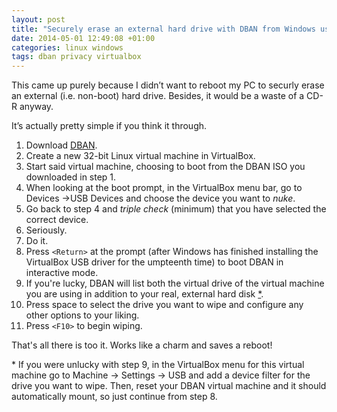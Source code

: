 ```yaml
---
layout: post
title: "Securely erase an external hard drive with DBAN from Windows using VirtualBox"
date: 2014-05-01 12:49:08 +01:00
categories: linux windows
tags: dban privacy virtualbox
---
```

This came up purely because I didn’t want to reboot my PC to securly erase an
external (i.e. non-boot) hard drive. Besides, it would be a waste of a CD-R
anyway.

It’s actually pretty simple if you think it through.

  1.  Download [DBAN][].
  2.  Create a new 32-bit Linux virtual machine in VirtualBox.
  3.  Start said virtual machine, choosing to boot from the DBAN ISO you
      downloaded in step 1.
  4.  When looking at the boot prompt, in the VirtualBox menu bar, go to Devices
      ->USB Devices and choose the device you want to *nuke*.
  5.  Go back to step 4 and *triple check* (minimum) that you have selected the
      correct device.
  6.  Seriously.
  7.  Do it.
  8.  Press `<Return>` at the prompt (after Windows has finished installing the
      VirtualBox USB driver for the umpteenth time) to boot DBAN in interactive
      mode.
  9.  If you're lucky, DBAN will list both the virtual drive of the virtual
      machine you are using in addition to your real, external hard disk [\*](#badluck).
  10. Press space to select the drive you want to wipe and configure any other
      options to your liking.
  11. Press `<F10>` to begin wiping.

That's all there is too it. Works like a charm and saves a reboot!

<a name="#badluck"></a>\* If you were unlucky with step 9, in the VirtualBox menu for this virtual
machine go to Machine -> Settings -> USB and add a device filter for the drive
you want to wipe. Then, reset your DBAN virtual machine and it should
automatically mount, so just continue from step 8.

[DBAN]: http://www.dban.org/
